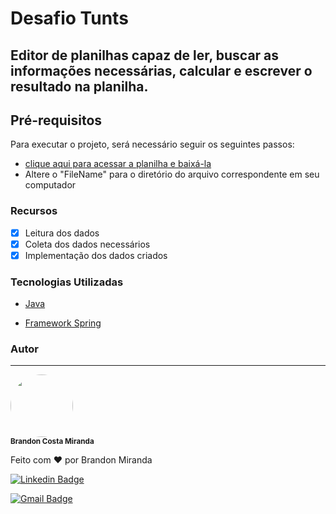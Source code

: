 # Desafio Tunts

## Editor de planilhas capaz de ler, buscar as informações necessárias, calcular e escrever o resultado na planilha.

## Pré-requisitos

Para executar o projeto, será necessário seguir os seguintes passos:

- [clique aqui para acessar a planilha e baixá-la ]( https://docs.google.com/spreadsheets/d/1XvWJcRLj2WAeXO3ULQ_GxGm9---3SZkjMbGcXMJtt70/edit?usp=sharing)
- Altere o "FileName" para o diretório do arquivo correspondente em seu computador


### Recursos

- [x] Leitura dos dados
- [x] Coleta dos dados necessários
- [x] Implementação dos dados criados

### Tecnologias Utilizadas

- [Java](www.java.com)

- [Framework Spring](https://spring.io/projects/spring-framework)

### Autor
---

 <img style="border-radius: 50%;" src="https://media-exp1.licdn.com/dms/image/C4D03AQEG8jhN9bWZJQ/profile-displayphoto-shrink_200_200/0/1607535320815?e=1625702400&v=beta&t=chME8rEYvEVtVGhBiK0W-xvTKsraWU70dNR03cOeml4" width="100px;" alt=""/>
 <br />
 <sub><b>Brandon Costa Miranda</b> </sub> 


Feito com ❤️ por Brandon Miranda 

[![Linkedin Badge](https://img.shields.io/badge/-Brandon-blue?style=flat-square&logo=Linkedin&logoColor=white&link=https://www.linkedin.com/in/brandon-miranda-52aa3415a/)](https://www.linkedin.com/in/tgmarinho/)  

[![Gmail Badge](https://img.shields.io/badge/-brandon.dev1998@gmail.com-c14438?style=flat-square&logo=Gmail&logoColor=white&link=mailto:brandon.dev1998@gmail.com)](mailto:brandon.dev1998@gmail.com)
